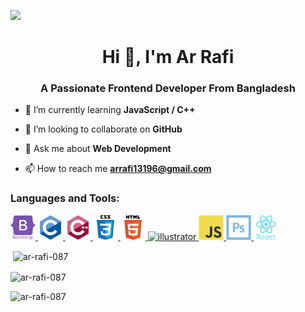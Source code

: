 ![](https://media-exp1.licdn.com/dms/image/C4E16AQHsX0htEgE9eA/profile-displaybackgroundimage-shrink_200_800/0/1640945563732?e=1646265600&v=beta&t=VONuNErkVYw4ZPvLM3VeWLqNXJff49YWCekdXkWQ4SA)

<h1 align="center">Hi 👋, I'm Ar Rafi</h1>
<h3 align="center">A Passionate Frontend Developer From Bangladesh</h3>

- 🌱 I’m currently learning **JavaScript / C++**

- 👯 I’m looking to collaborate on **GitHub**

- 💬 Ask me about **Web Development**

- 📫 How to reach me **arrafi13196@gmail.com**



<h3 align="left">Languages and Tools:</h3>
<p align="left"> <a href="https://getbootstrap.com" target="_blank" rel="noreferrer"> <img src="https://raw.githubusercontent.com/devicons/devicon/master/icons/bootstrap/bootstrap-plain-wordmark.svg" alt="bootstrap" width="40" height="40"/> </a> <a href="https://www.cprogramming.com/" target="_blank" rel="noreferrer"> <img src="https://raw.githubusercontent.com/devicons/devicon/master/icons/c/c-original.svg" alt="c" width="40" height="40"/> </a> <a href="https://www.w3schools.com/cpp/" target="_blank" rel="noreferrer"> <img src="https://raw.githubusercontent.com/devicons/devicon/master/icons/cplusplus/cplusplus-original.svg" alt="cplusplus" width="40" height="40"/> </a> <a href="https://www.w3schools.com/css/" target="_blank" rel="noreferrer"> <img src="https://raw.githubusercontent.com/devicons/devicon/master/icons/css3/css3-original-wordmark.svg" alt="css3" width="40" height="40"/> </a> <a href="https://www.w3.org/html/" target="_blank" rel="noreferrer"> <img src="https://raw.githubusercontent.com/devicons/devicon/master/icons/html5/html5-original-wordmark.svg" alt="html5" width="40" height="40"/> </a> <a href="https://www.adobe.com/in/products/illustrator.html" target="_blank" rel="noreferrer"> <img src="https://www.vectorlogo.zone/logos/adobe_illustrator/adobe_illustrator-icon.svg" alt="illustrator" width="40" height="40"/> </a> <a href="https://developer.mozilla.org/en-US/docs/Web/JavaScript" target="_blank" rel="noreferrer"> <img src="https://raw.githubusercontent.com/devicons/devicon/master/icons/javascript/javascript-original.svg" alt="javascript" width="40" height="40"/> </a> <a href="https://www.photoshop.com/en" target="_blank" rel="noreferrer"> <img src="https://raw.githubusercontent.com/devicons/devicon/master/icons/photoshop/photoshop-line.svg" alt="photoshop" width="40" height="40"/> </a> <a href="https://reactjs.org/" target="_blank" rel="noreferrer"> <img src="https://raw.githubusercontent.com/devicons/devicon/master/icons/react/react-original-wordmark.svg" alt="react" width="40" height="40"/> </a> </p>


<p>&nbsp;<img align="center" src="https://github-readme-stats.vercel.app/api?username=ar-rafi-087&show_icons=true&locale=en" alt="ar-rafi-087" /></p>

<p><img align="center" src="https://github-readme-streak-stats.herokuapp.com/?user=ar-rafi-087&" alt="ar-rafi-087" /></p>

<p align="left"> <img src="https://komarev.com/ghpvc/?username=ar-rafi-087&label=Profile%20views&color=0e75b6&style=flat" alt="ar-rafi-087" /> </p>
